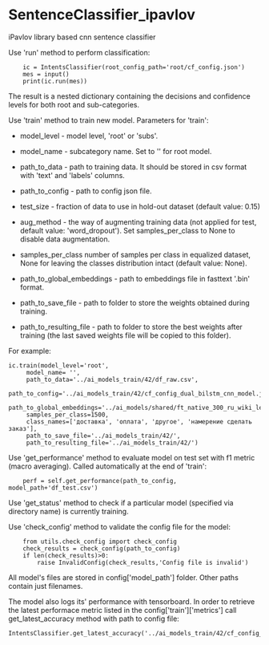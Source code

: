 # SentenceClassifier_ipavlov
iPavlov library based cnn sentence classifier

Use 'run' method to perform classification:

        ic = IntentsClassifier(root_config_path='root/cf_config.json')
        mes = input()
        print(ic.run(mes))
        
The result is a nested dictionary containing the decisions and confidence levels for both root and sub-categories.

Use 'train' method to train new model. Parameters for 'train':

- model_level - model level, 'root' or 'subs'.

- model_name - subcategory name. Set to '' for root model.

- path_to_data - path to training data. It should be stored in csv format with 'text' and 'labels' columns.

- path_to_config - path to config json file.

- test_size - fraction of data to use in hold-out dataset (default value: 0.15)

- aug_method - the way of augmenting training data (not applied for test, default value: 'word_dropout'). Set samples_per_class to None to disable data augmentation.

- samples_per_class number of samples per class in equalized dataset, None for leaving the classes distribution intact (default value: None).

- path_to_global_embeddings - path to embeddings file in fasttext '.bin' format.

- path_to_save_file - path to folder to store the weights obtained during training.

- path_to_resulting_file - path to folder to store the best weights after training (the last saved weights file will be copied to this folder).

For example:

	ic.train(model_level='root',
         model_name= '',
         path_to_data='../ai_models_train/42/df_raw.csv',
         path_to_config='../ai_models_train/42/cf_config_dual_bilstm_cnn_model.json',
         path_to_global_embeddings='../ai_models/shared/ft_native_300_ru_wiki_lenta_lemmatize.bin',
         samples_per_class=1500,
         class_names=['доставка', 'оплата', 'другое', 'намерение сделать заказ'],
         path_to_save_file='../ai_models_train/42/',
         path_to_resulting_file='../ai_models_train/42/')

             
Use 'get_performance' method to evaluate model on test set with f1 metric (macro averaging). Called automatically at the end of 'train':

        perf = self.get_performance(path_to_config, model_path+'df_test.csv')

Use 'get_status' method to check if a particular model (specified via directory name) is currently training.

Use 'check_config' method to validate the config file for the model:



        from utils.check_config import check_config
        check_results = check_config(path_to_config)
        if len(check_results)>0:
            raise InvalidConfig(check_results,'Config file is invalid')


All model's files are stored in config['model_path'] folder. Other paths contain just filenames.

The model also logs its' performance with tensorboard. In order to retrieve the latest performace metric listed in the config['train']['metrics'] call get_latest_accuracy method with path to config file:

	IntentsClassifier.get_latest_accuracy('../ai_models_train/42/cf_config_dual_bilstm_cnn_model.json')
